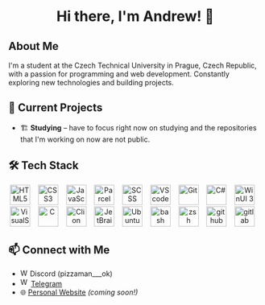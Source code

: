 <div align="center">
  <h1>Hi there, I'm Andrew! 👋</h1>
</div>

## About Me
I'm a student at the Czech Technical University in Prague, Czech Republic, with a passion for programming and web development. Constantly exploring new technologies and building projects.

## 🔭 Current Projects  
- 🏗️ **Studying** – have to focus right now on studying and the repositories that I'm working on now are not public.

## 🛠 Tech Stack

<div align="center">
  <img src="https://cdn.jsdelivr.net/gh/devicons/devicon/icons/html5/html5-original.svg" height="40" alt="HTML5"/> &nbsp;&nbsp;
  <img src="https://cdn.jsdelivr.net/gh/devicons/devicon/icons/css3/css3-original.svg" height="40" alt="CSS3"/> &nbsp;&nbsp;
  <img src="https://cdn.jsdelivr.net/gh/devicons/devicon/icons/javascript/javascript-original.svg" height="40" alt="JavaScript"/> &nbsp;&nbsp;
  <img src="https://user-images.githubusercontent.com/19409/135924939-03845d0b-e7bb-414b-89b6-e627dfa9f614.png" height="40" alt="Parcel"/> &nbsp;&nbsp;
  <img src="https://cdn.jsdelivr.net/gh/devicons/devicon/icons/sass/sass-original.svg" height="40" alt="SCSS"/> &nbsp;&nbsp;
  <img src="https://cdn.jsdelivr.net/gh/devicons/devicon@latest/icons/vscode/vscode-original.svg" height="40" alt="VScode"/> &nbsp;&nbsp;
  <img src="https://cdn.jsdelivr.net/gh/devicons/devicon/icons/git/git-original.svg" height="40" alt="Git"/> &nbsp;&nbsp;
  <img src="https://cdn.jsdelivr.net/gh/devicons/devicon/icons/csharp/csharp-original.svg" height="40" alt="C#"/> &nbsp;&nbsp;
  <img src="https://upload.wikimedia.org/wikipedia/commons/e/ee/Logo-winui.svg" height="40" alt="WinUI 3"/> &nbsp;&nbsp;
  <img src="https://cdn.jsdelivr.net/gh/devicons/devicon@latest/icons/visualstudio/visualstudio-original.svg" height="40" alt="VisualStudio"/> &nbsp;&nbsp;
  <img src="https://cdn.jsdelivr.net/gh/devicons/devicon@latest/icons/c/c-original.svg" height="40" alt="C"/> &nbsp;&nbsp;
  <img src="https://cdn.jsdelivr.net/gh/devicons/devicon@latest/icons/clion/clion-original.svg" height="40" alt="Clion"/> &nbsp;&nbsp;
  <img src="https://cdn.jsdelivr.net/gh/devicons/devicon@latest/icons/jetbrains/jetbrains-original.svg" height="40" alt="JetBrains"/> &nbsp;&nbsp;
  <img src="https://cdn.jsdelivr.net/gh/devicons/devicon@latest/icons/ubuntu/ubuntu-original-wordmark.svg" height="40" alt="Ubuntu"/> &nbsp;&nbsp;
  <img src="https://cdn.jsdelivr.net/gh/devicons/devicon@latest/icons/bash/bash-original.svg" height="40" alt="bash"/> &nbsp;&nbsp;
  <img src="https://cdn.jsdelivr.net/gh/devicons/devicon@latest/icons/zsh/zsh-original.svg" height="40" alt="zsh"/> &nbsp;&nbsp;
  <img src="https://cdn.jsdelivr.net/gh/devicons/devicon@latest/icons/github/github-original-wordmark.svg" height="40" alt="github"/> &nbsp;&nbsp;
  <img src="https://cdn.jsdelivr.net/gh/devicons/devicon@latest/icons/gitlab/gitlab-original.svg" height="40" alt="gitlab"/> &nbsp;&nbsp;
</div>

## 📫 Connect with Me  
- <img src="https://freelogopng.com/images/all_img/1691730767discord-logo-transparent.png" height="15" alt="WinUI 3"/> Discord (pizzaman___ok)
- <img src="https://static.cdnlogo.com/logos/t/57/telegram-2019.svg" height="17" alt="WinUI 3"/> [Telegram](https://t.me/Pizzaman_1)  
- 🌐 [Personal Website](your-link) *(coming soon!)*  
